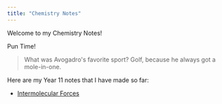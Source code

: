 ```yaml
---
title: "Chemistry Notes"
---
```


Welcome to my Chemistry Notes!

Pun Time!
>What was Avogadro's favorite sport? Golf, because he always got a mole-in-one.

Here are my Year 11 notes that I have made so far:
- [Intermolecular Forces](Intermolecular-Forces.md)
